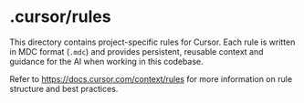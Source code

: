 # .cursor/rules

This directory contains project-specific rules for Cursor. Each rule is written in MDC format (`.mdc`) and provides persistent, reusable context and guidance for the AI when working in this codebase.

Refer to https://docs.cursor.com/context/rules for more information on rule structure and best practices.
